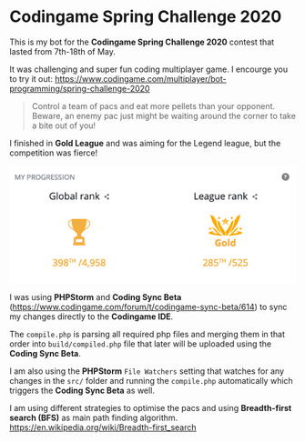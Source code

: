 # Codingame Spring Challenge 2020

This is my bot for the **Codingame Spring Challenge 2020** contest that lasted from 7th-18th of May.

It was challenging and super fun coding multiplayer game. I encourge you to try it out: https://www.codingame.com/multiplayer/bot-programming/spring-challenge-2020

> Control a team of pacs and eat more pellets than your opponent. Beware, an enemy pac just might be waiting around the corner to take a bite out of you!

I finished in **Gold League** and was aiming for the Legend league, but the competition was fierce!

![Rank](rank.png)

I was using **PHPStorm** and **Coding Sync Beta** (https://www.codingame.com/forum/t/codingame-sync-beta/614) to sync my changes directly to the **Codingame IDE**. 

The `compile.php` is parsing all required php files and merging them in that order into `build/compiled.php` file that later will be uploaded using the **Coding Sync Beta**.

I am also using the **PHPStorm** `File Watchers` setting that watches for any changes in the `src/` folder and running the `compile.php` automatically which triggers the **Coding Sync Beta** as well.

I am using different strategies to optimise the pacs and using **Breadth-first search (BFS)** as main path finding algorithm.
https://en.wikipedia.org/wiki/Breadth-first_search
